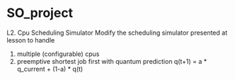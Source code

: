 # SO_project

L2. Cpu Scheduling Simulator
   Modify the scheduling simulator presented at lesson to handle
   1. multiple (configurable) cpus
   2. preemptive shortest job first with quantum prediction q(t+1) = a * q_current + (1-a) * q(t)
